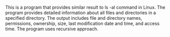 This is a program that provides similar result to ls -al command in Linux. 
The program provides detailed information about all files and directories in a specified directory. The output includes file and directory names, permissions, ownership, size, last modification date and time, and access time.
The program uses recursive approach.
